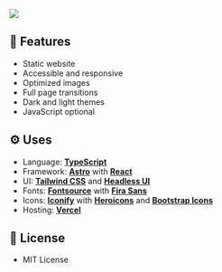 <a href="https://www.tugrulates.com/"><img src="https://www.tugrulates.com/og.jpg" /></a>

## 🎀 Features

- Static website
- Accessible and responsive
- Optimized images
- Full page transitions
- Dark and light themes
- JavaScript optional

## ⚙️ Uses

- Language: **[TypeScript](https://www.typescriptlang.org)**
- Framework: **[Astro](https://astro.build)** with **[React](https://reactjs.org)**
- UI: **[Tailwind CSS](https://tailwindcss.com)** and **[Headless UI](https://headlessui.dev)**
- Fonts: **[Fontsource](https://fontsource.org)** with **[Fira Sans](https://fonts.google.com/specimen/Fira+Sans)**
- Icons: **[Iconify](https://iconify.design)** with **[Heroicons](https://heroicons.com)** and **[Bootstrap Icons](https://icons.getbootstrap.com)**
- Hosting: **[Vercel](https://vercel.com)**

## 📜 License

- MIT License
